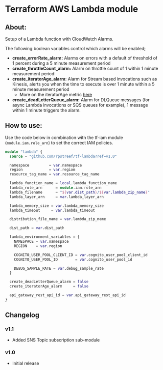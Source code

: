 # Terraform AWS Lambda module

## About:

Setup of a Lambda function with CloudWatch Alarms.

The following boolean variables control which alarms will be enabled;

- __create_errorRate_alarm:__  Alarms on errors with a default of threshold of 1 percent during a 5 minute measurement period
- __create_throttleCount_alarm:__ Alarm on throttle count of 1 within 1 minute measurement period
- __create_iteratorAge_alarm:__ Alarm for Stream based invocations such as Kinesis, alerts you when the time to execute is over 1 minute within a 5 minute measurement period
  - More on the iteratorAge metric [here](https://aws.amazon.com/premiumsupport/knowledge-center/lambda-iterator-age/)
- __create_deadLetterQueue_alarm:__ Alarm for DLQueue messages (for async Lambda invocations or SQS queues for example), 1 message within 1 minute triggers the alarm.

## How to use:

Use the code below in combination with the tf-iam module (```module.iam.role_arn```) to set the correct IAM policies.

```terraform
module "lambda" {
  source = "github.com/rpstreef/tf-lambda?ref=v1.0"

  namespace         = var.namespace
  region            = var.region
  resource_tag_name = var.resource_tag_name

  lambda_function_name = local.lambda_function_name
  lambda_role_arn      = module.iam.role_arn
  lambda_filename      = "${var.dist_path}/${var.lambda_zip_name}"
  lambda_layer_arn     = var.lambda_layer_arn

  lambda_memory_size = var.lambda_memory_size
  lambda_timeout     = var.lambda_timeout

  distribution_file_name = var.lambda_zip_name

  dist_path = var.dist_path

  lambda_environment_variables = {
    NAMESPACE = var.namespace
    REGION    = var.region

    COGNITO_USER_POOL_CLIENT_ID = var.cognito_user_pool_client_id
    COGNITO_USER_POOL_ID        = var.cognito_user_pool_id

    DEBUG_SAMPLE_RATE = var.debug_sample_rate
  }

  create_deadLetterQueue_alarm = false
  create_iteratorAge_alarm     = false

  api_gateway_rest_api_id = var.api_gateway_rest_api_id
}
```



## Changelog

### v1.1
 - Added SNS Topic subscription sub-module

### v1.0
 - Initial release
